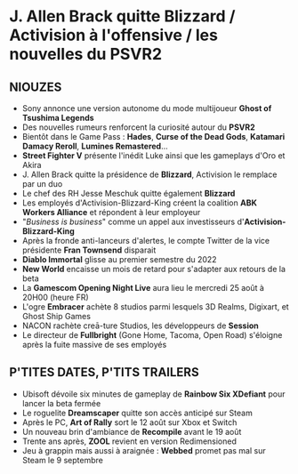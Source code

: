 # J. Allen Brack quitte Blizzard / Activision à l'offensive / les nouvelles du PSVR2

## NIOUZES

- Sony annonce une version autonome du mode multijoueur **Ghost of Tsushima Legends**
- Des nouvelles rumeurs renforcent la curiosité autour du **PSVR2**
- Bientôt dans le Game Pass : **Hades**, **Curse of the Dead Gods**, **Katamari Damacy Reroll**, **Lumines Remastered**...
- **Street Fighter V** présente l'inédit Luke ainsi que les gameplays d'Oro et Akira
- J. Allen Brack quitte la présidence de **Blizzard**, Activision le remplace par un duo
- Le chef des RH Jesse Meschuk quitte également **Blizzard**
- Les employés d'Activision-Blizzard-King créent la coalition **ABK Workers Alliance** et répondent à leur employeur
- "_Business is business_" comme un appel aux investisseurs d'**Activision-Blizzard-King**
- Après la fronde anti-lanceurs d'alertes, le compte Twitter de la vice présidente **Fran Townsend** disparait
- **Diablo Immortal** glisse au premier semestre du 2022
- **New World** encaisse un mois de retard pour s'adapter aux retours de la beta
- La **Gamescom Opening Night Live** aura lieu le mercredi 25 août à 20H00 (heure FR)
- L'ogre **Embracer** achète 8 studios parmi lesquels 3D Realms, Digixart, et Ghost Ship Games
- NACON rachète creā-ture Studios, les développeurs de **Session**
- Le directeur de **Fullbright** (Gone Home, Tacoma, Open Road) s'éloigne après la fuite massive de ses employés

## P'TITES DATES, P'TITS TRAILERS

- Ubisoft dévoile six minutes de gameplay de **Rainbow Six XDefiant** pour lancer la beta fermée
- Le roguelite **Dreamscaper** quitte son accès anticipé sur Steam
- Après le PC, **Art of Rally** sort le 12 août sur Xbox et Switch
- Un nouveau brin d'ambiance de **Recompile** avant le 19 août
- Trente ans après, **ZOOL** revient en version Redimensioned
- Jeu à grappin mais aussi à araignée : **Webbed** promet pas mal sur Steam le 9 septembre
